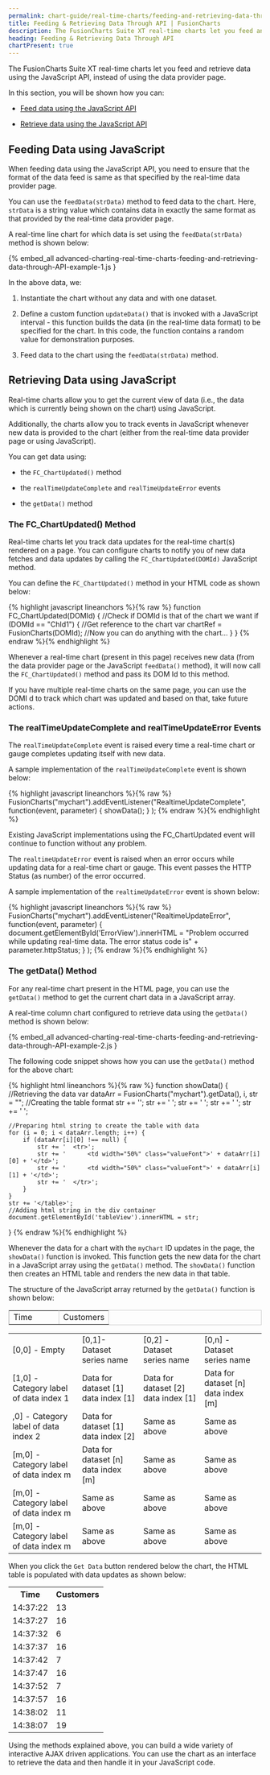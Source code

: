 ```yaml
---
permalink: chart-guide/real-time-charts/feeding-and-retrieving-data-through-api.html
title: Feeding & Retrieving Data Through API | FusionCharts
description: The FusionCharts Suite XT real-time charts let you feed and retrieve data using the JavaScript API, instead of using the data provider page.
heading: Feeding & Retrieving Data Through API
chartPresent: true
---
```


The FusionCharts Suite XT real-time charts let you feed and retrieve data using the JavaScript API, instead of using the data provider page.

In this section, you will be shown how you can:

* <a href="{{ site.baseurl }}chart-guide/real-time-charts/feeding-and-retrieving-data-through-api.html#feeding-data-using-javascript">Feed data using the JavaScript API</a>

* <a href="{{ site.baseurl }}chart-guide/real-time-charts/feeding-and-retrieving-data-through-api.html#retrieving--data-using-javascript">Retrieve data using the JavaScript API</a>

## Feeding Data using JavaScript

When feeding data using the JavaScript API, you need to ensure that the format of the data feed is same as that specified by the real-time data provider page.

You can use the `feedData(strData)` method to feed data to the chart. Here, `strData` is a string value which contains data in exactly the same format as that provided by the real-time data provider page.

A real-time line chart for which data is set using the `feedData(strData)` method is shown below:

{% embed_all advanced-charting-real-time-charts-feeding-and-retrieving-data-through-API-example-1.js }


In the above data, we:

1. Instantiate the chart without any data and with one dataset.

2. Define a custom function `updateData()` that is invoked with a JavaScript interval - this function builds the data (in the real-time data format) to be specified for the chart. In this code, the function contains a random value for demonstration purposes.

3. Feed data to the chart using the `feedData(strData)` method.

## Retrieving  Data using JavaScript

Real-time charts allow you to get the current view of data (i.e., the data which is currently being shown on the chart) using JavaScript.

Additionally, the charts allow you to track events in JavaScript whenever new data is provided to the chart (either from the real-time data provider page or using JavaScript).

You can get data using:

* the `FC_ChartUpdated()` method

* the `realTimeUpdateComplete` and `realTimeUpdateError` events

* the `getData()` method

### The FC_ChartUpdated() Method

Real-time charts let you track data updates for the real-time chart(s) rendered on a page. You can configure charts to notify you of new data fetches and data updates by calling the `FC_ChartUpdated(DOMId)` JavaScript method.

You can define the `FC_ChartUpdated()` method in your HTML code as shown below:

{% highlight javascript lineanchors %}{% raw %}
function FC_ChartUpdated(DOMId) {
    //Check if DOMId is that of the chart we want
    if (DOMId == "ChId1") {
        //Get reference to the chart
        var chartRef = FusionCharts(DOMId);
        //Now you can do anything with the chart...
    }
}
{% endraw %}{% endhighlight %}

Whenever a real-time chart (present in this page) receives new data (from the data provider page or the JavaScript `feedData()` method), it will now call the `FC_ChartUpdated()` method and pass its DOM Id to this method.

If you have multiple real-time charts on the same page, you can use the DOMI d to track which chart was updated and based on that, take future actions.

### The realTimeUpdateComplete and realTimeUpdateError Events

The `realTimeUpdateComplete` event is raised every time a real-time chart or gauge completes updating itself with new data.

A sample implementation of the `realTimeUpdateComplete` event is shown below:

{% highlight javascript lineanchors %}{% raw %}
FusionCharts("mychart").addEventListener("RealtimeUpdateComplete",
    function(event, parameter)
    {
        showData();
    }
);
{% endraw %}{% endhighlight %}

Existing JavaScript implementations using the FC_ChartUpdated event will continue to function without any problem.



The `realtimeUpdateError` event is raised when an error occurs while updating data for a real-time chart or gauge. This event passes the HTTP Status (as number) of the error occurred.



A sample implementation of the `realtimeUpdateError` event is shown below:

{% highlight javascript lineanchors %}{% raw %}
FusionCharts("mychart").addEventListener("RealtimeUpdateError",
    function(event, parameter)
    {
        document.getElementById('ErrorView').innerHTML = "Problem occurred while updating real-time data. The error status code is" + parameter.httpStatus;
    }
);
{% endraw %}{% endhighlight %}

### The getData() Method

For any real-time chart present in the HTML page, you can use the `getData()` method to get the current chart data in a JavaScript array.

A real-time column chart configured to retrieve data using the `getData()` method is shown below:

{% embed_all advanced-charting-real-time-charts-feeding-and-retrieving-data-through-API-example-2.js }

The following code snippet shows how you can use the `getData()` method for the above chart:

{% highlight html lineanchors %}{% raw %}
function showData() {
    //Retrieving the data
    var dataArr = FusionCharts("mychart").getData(),
        i,
        str = "";
    //Creating the table format
    str += '<table border="1" cellpadding="1" cellspacing="0" bordercolor="#cccccc" width="100%">';
    str += '  <tr>';
    str += '      <td width="50%" class="fontBold valueFont">Time</td>';
    str += '      <td width="50%" class="fontBold valueFont">Customers</td>';
    str += '  </tr>';

    //Preparing html string to create the table with data
    for (i = 0; i < dataArr.length; i++) {
        if (dataArr[i][0] !== null) {
            str += '  <tr>';
            str += '      <td width="50%" class="valueFont">' + dataArr[i][0] + '</td>';
            str += '      <td width="50%" class="valueFont">' + dataArr[i][1] + '</td>';
            str += '  </tr>';
        }
    }
    str += '</table>';
    //Adding html string in the div container
    document.getElementById('tableView').innerHTML = str;
}
{% endraw %}{% endhighlight %}

Whenever the data for a chart with the `myChart` ID updates in the page, the `showData()` function is invoked. This function gets the new data for the chart in a JavaScript array using the `getData()` method. The `showData()` function then creates an HTML table and renders the new data in that table.

The structure of the JavaScript array returned by the `getData()` function is shown below:

<table>
  <tr>
    <td>[0,0] - Empty </td>
    <td>[0,1]- Dataset series name </td>
    <td>[0,2] - Dataset series name</td>
    <td>[0,n] - Dataset series name</td>
  </tr>
  <tr>
    <td>[1,0] - Category label of data index 1</td>
    <td>Data for dataset [1] data index [1]</td>
    <td>Data for dataset [2] data index [1]</td>
    <td>Data for dataset [n] data index [m]</td>
  </tr>
  <tr>
    <td>,0] - Category label of data index 2</td>
    <td>Data for dataset [1] data index [2]</td>
    <td>Same as above</td>
    <td>Same as above</td>
  </tr>
  <tr>
    <td>[m,0] - Category label of data index m</td>
    <td>Data for dataset [n] data index [m]</td>
    <td>Same as above</td>
    <td>Same as above</td>
  </tr>
  <tr>
    <td>[m,0] - Category label of data index m</td>
    <td>Same as above</td>
    <td>Same as above</td>
    <td>Same as above</td>
  </tr>
  <tr>
    <td>[m,0] - Category label of data index m</td>
    <td>Same as above</td>
    <td>Same as above</td>
    <td>Same as above</td>
  </tr>
</table>


When you click the `Get Data` button rendered below the chart, the HTML table is populated with data updates as shown below:

<table>
  <tr>
    <th>Time</th>
    <th>Customers</th>
  </tr>
  <tr>
    <td>14:37:22</td>
    <td>13</td>
  </tr>
  <tr>
    <td>14:37:27</td>
    <td>16</td>
  </tr>
  <tr>
    <td>14:37:32</td>
    <td>6</td>
  </tr>
  <tr>
    <td>14:37:37</td>
    <td>16</td>
  </tr>
  <tr>
    <td>14:37:42</td>
    <td>7</td>
  </tr>
  <tr>
    <td>14:37:47</td>
    <td>16</td>
  </tr>
  <tr>
    <td>14:37:52</td>
    <td>7</td>
  </tr>
  <tr>
    <td>14:37:57</td>
    <td>16</td>
  </tr>
  <tr>
    <td>14:38:02</td>
    <td>11</td>
  </tr>
  <tr>
    <td>14:38:07</td>
    <td>19</td>
  </tr>
</table>


Using the methods explained above, you can build a wide variety of interactive AJAX driven applications. You can use the chart as an interface to retrieve the data and then handle it in your JavaScript code.